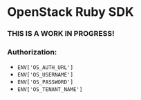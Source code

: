 
# OpenStack Ruby SDK

### THIS IS A WORK IN PROGRESS!

### Authorization:
- `ENV['OS_AUTH_URL']`
- `ENV['OS_USERNAME']`
- `ENV['OS_PASSWORD']`
- `ENV['OS_TENANT_NAME']`
